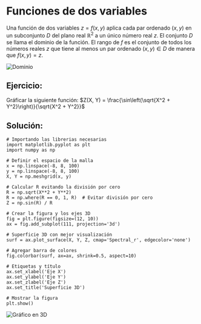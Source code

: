 # Funciones de dos variables

Una función de dos variables  $z=f(x,y)$ aplica cada par ordenado  $(x,y)$ en un subconjunto  $D$
del plano real  $\mathbb{R}^2$ a un único número real  $z$. El conjunto  $D$ se llama el dominio de la función. El rango de  $f$ es el conjunto de todos los números reales  $z$ que tiene al menos un par ordenado  $(x,y)∈D$ de manera que  $f(x,y)=z$.  

![Dominio](https://github.com/user-attachments/assets/57009f8d-c144-4d67-a22a-64e970d7a32d)

## **Ejercicio:**
Gráficar la siguiente función: $Z(X, Y) = \frac{\sin\left(\sqrt{X^2 + Y^2}\right)}{\sqrt{X^2 + Y^2}}$

## **Solución:**

```
# Importando las librerias necesarias
import matplotlib.pyplot as plt
import numpy as np

# Definir el espacio de la malla
x = np.linspace(-8, 8, 100)
y = np.linspace(-8, 8, 100)
X, Y = np.meshgrid(x, y)

# Calcular R evitando la división por cero
R = np.sqrt(X**2 + Y**2)
R = np.where(R == 0, 1, R)  # Evitar división por cero
Z = np.sin(R) / R

# Crear la figura y los ejes 3D
fig = plt.figure(figsize=(12, 10))
ax = fig.add_subplot(111, projection='3d')

# Superficie 3D con mejor visualización
surf = ax.plot_surface(X, Y, Z, cmap='Spectral_r', edgecolor='none')

# Agregar barra de colores
fig.colorbar(surf, ax=ax, shrink=0.5, aspect=10)

# Etiquetas y título
ax.set_xlabel('Eje X')
ax.set_ylabel('Eje Y')
ax.set_zlabel('Eje Z')
ax.set_title('Superficie 3D')

# Mostrar la figura
plt.show()
```
![Gráfico en 3D](https://github.com/user-attachments/assets/f2c8bc35-b31d-49b1-b405-a7588f48355c)

